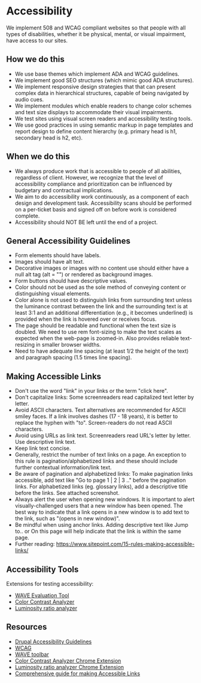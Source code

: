 # Accessibility

We implement 508 and WCAG compliant websites so that people with all types of disabilities, whether it be physical, mental, or visual impairment, have access to our sites.

## How we do this

* We use base themes which implement ADA and WCAG guidelines.
* We implement good SEO structures (which mimic good ADA structures).
* We implement responsive design strategies that that can present complex data in hierarchical structures, capable of being navigated by audio cues.
* We implement modules which enable readers to change color schemes and text size displays to accommodate their visual impairments.
* We test sites using visual screen readers and accessibility testing tools.
* We use good practices in using semantic markup in page templates and report design to define content hierarchy (e.g. primary head is h1, secondary head is h2, etc).

## When we do this

* We always produce work that is accessible to people of all abilities, regardless of client. However, we recognize that the level of accessibility compliance and prioritization can be influenced by budgetary and contractual implications.
* We aim to do accessibility work continuously, as a component of each design and development task. Accessibility scans should be performed on a per-ticket basis and signed off on before work is considered complete.
* Accessibility should NOT BE left until the end of a project.

## General Accessibility Guidelines

* Form elements should have labels.
* Images should have alt text.
* Decorative images or images with no content use should either have a null alt tag (alt = "") or rendered as background images.
* Form buttons should have descriptive values.
* Color should not be used as the sole method of conveying content or distinguishing visual elements.
* Color alone is not used to distinguish links from surrounding text unless the luminance contrast between the link and the surrounding text is at least 3:1 and an additional differentiation (e.g., it becomes underlined) is provided when the link is hovered over or receives focus.
* The page should be readable and functional when the text size is doubled. We need to use rem font-sizing to make the text scales as expected when the web-page is zoomed-in. Also provides reliable text-resizing in smaller browser widths.
* Need to have adequate line spacing (at least 1/2 the height of the text) and paragraph spacing (1.5 times line spacing).

## Making Accessible Links

* Don't use the word "link" in your links or the term "click here".
* Don't capitalize links: Some screenreaders read capitalized text letter by letter.
* Avoid ASCII characters. Text alternatives are recommended for ASCII smiley faces. If a link involves dashes (17 - 18 years), it is better to replace the hyphen with "to". Screen-readers do not read ASCII characters.
* Avoid using URLs as link text. Screenreaders read URL's letter by letter. Use descriptive link text.
* Keep link text concise.
* Generally, restrict the number of text links on a page. An exception to this rule is pagination/alphabetized links and these should include further contextual information/link text.
* Be aware of pagination and alphabetized links: To make pagination links accessible, add text like "Go to page  1 | 2 | 3 .." before the pagination links. For alphabetized links (eg. glossary links), add a descriptive title before the links. See attached screenshot.
* Always alert the user when opening new windows. It is important to alert visually-challenged users that a new window has been opened. The best way to indicate that a link opens in a new window is to add text to the link, such as "(opens in new window)".
* Be mindful when using anchor links. Adding descriptive text like Jump to.. or On this page will help indicate that the link is within the same page.
* Further reading: <https://www.sitepoint.com/15-rules-making-accessible-links/>

## Accessibility Tools

Extensions for testing accessibility:

* [WAVE Evaluation Tool](https://chrome.google.com/webstore/detail/wave-evaluation-tool/jbbplnpkjmmeebjpijfedlgcdilocofh)
* [Color Contrast Analyzer](https://chrome.google.com/webstore/detail/color-contrast-analyzer/dagdlcijhfbmgkjokkjicnnfimlebcll)
* [Luminosity ratio analyzer](https://chrome.google.com/webstore/detail/wcag-luminosity-contrast/lllpnmpooomecmbmijbmbikaacgfdagi)

## Resources

* [Drupal Accessibility Guidelines](https://drupal.org/node/1637990)
* [WCAG](http://www.w3.org/WAI/intro/wcag)
* [WAVE toolbar](http://wave.webaim.org/toolbar/)
* [Color Contrast Analyzer Chrome Extension](https://chrome.google.com/webstore/detail/color-contrast-analyzer/dagdlcijhfbmgkjokkjicnnfimlebcll)
* [Luminosity ratio analyzer Chrome Extension](https://chrome.google.com/webstore/detail/wcag-luminosity-contrast/lllpnmpooomecmbmijbmbikaacgfdagi)
* [Comprehensive guide for making Accessible Links](https://www.sitepoint.com/15-rules-making-accessible-links/)
